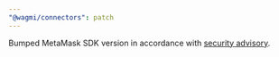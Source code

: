 ```yaml
---
"@wagmi/connectors": patch
---
```


Bumped MetaMask SDK version in accordance with [security advisory](https://github.com/advisories/GHSA-qj3p-xc97-xw74).
